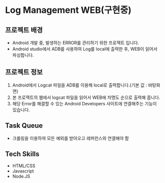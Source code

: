 # Log Management WEB(구현중)

## 프로젝트 배경

- Android 개발 중, 발생하는 ERROR를 관리하기 위한 프로젝트 입니다.
- Android studio에서 ADB를 사용하여 Log를 local에 출력한 후, WEB이 읽어서 파싱합니다.

## 프로젝트 정보

1. Android에서 Logcat 파일을 ADB를 이용해 local로 출력합니다.(기본 값 : 바탕화면)
2. 본 프로젝트의 웹에서 logcat 파일을 읽어서 WEB에 치명도 순으로 출력해 줍니다.
3. 해당 Error를 해결할 수 있는 Android Developers 사이트에 연결해주는 기능이 있습니다.

## Task Queue

- 크롤링을 이용하여 모든 예외를 받아오고 레퍼런스와 연결해야 함

## Tech Skills

- HTML/CSS
- Javascript
- Node.JS
